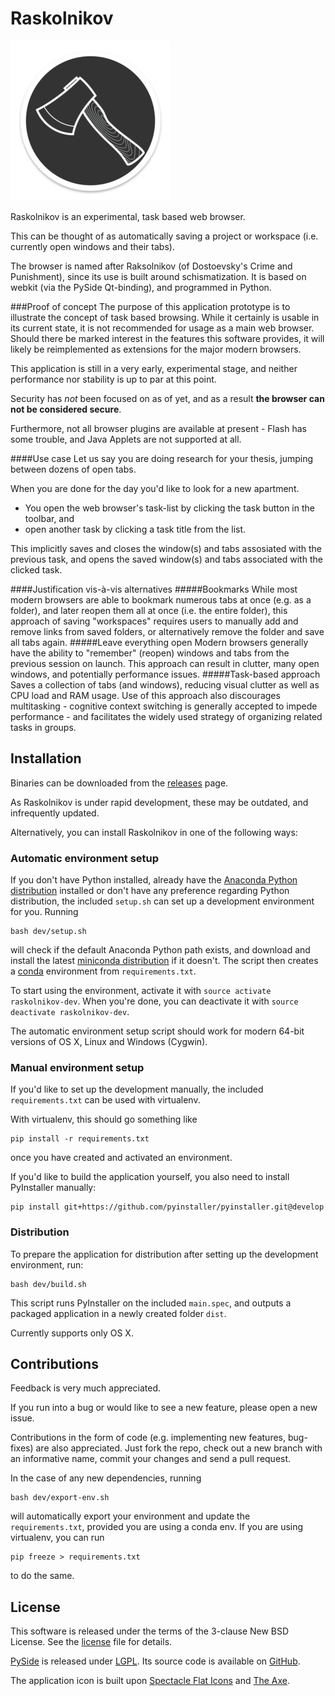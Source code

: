 # Raskolnikov
<!--
Build icons, etc.
For instance:
[![docs][docs-image]][docs-url]
[![travis][travis-image]][travis-url]
[![coveralls][coveralls-image]][coveralls-url]
[![license][license-image]][license-url]
[docs-image]: https://readthedocs.org/projects/raskolnikov/?badge=latest
[docs-url]: http://raskolnikov.readthedocs.org
[travis-image]: https://travis-ci.org/eivind88/raskolnikov.svg?branch=master
[travis-url]: https://travis-ci.org/eivind88/raskolnikov
[coveralls-image]: https://coveralls.io/repos/eivind88/raskolnikov/badge.svg?branch=master&service=github
[coveralls-url]: https://coveralls.io/github/eivind88/raskolnikov
[license-image]: http://img.shields.io/badge/license-BSD3-brightgreen.svg
[license-url]: https://github.com/eivind88/raskolnikov/blob/master/LICENSE.txt
-->

![Screenshot](res/small_icon.png)

Raskolnikov is an experimental, task based web browser.

This can be thought of as automatically saving a project or workspace (i.e. currently open windows and their tabs).

The browser is named after Raksolnikov (of Dostoevsky's Crime and Punishment), since its use is built around schismatization.
It is based on webkit (via the PySide Qt-binding), and programmed in Python.

###Proof of concept
The purpose of this application prototype is to illustrate the concept of task based browsing.
While it certainly is usable in its current state, it is not recommended for usage as a main web browser.
Should there be marked interest in the features this software provides, it will likely be reimplemented as extensions for the major modern browsers.

This application is still in a very early, experimental stage,
and neither performance nor stability is up to par at this point.

Security has _not_ been focused on as of yet, and as a result **the browser can not be considered secure**.

Furthermore, not all browser plugins are available at present - Flash has some trouble, and Java Applets are not supported at all.

####Use case
Let us say you are doing research for your thesis, jumping between dozens of open tabs.

When you are done for the day you'd like to look for a new apartment.

* You open the web browser's task-list by clicking the task button in the toolbar, and
* open another task by clicking a task title from the list.

This implicitly saves and closes the window(s) and tabs assosiated with the previous task, and opens the saved window(s) and tabs associated with the clicked task.

####Justification vis-à-vis alternatives
#####Bookmarks
While most modern browsers are able to bookmark numerous tabs at once (e.g. as a folder), and later reopen them all at once (i.e. the entire folder), this approach of saving "workspaces" requires users to manually add and remove links from saved folders, or alternatively remove the folder and save all tabs again.
#####Leave everything open
Modern browsers generally have the ability to "remember" (reopen) windows and tabs from the previous session on launch.
This approach can result in clutter, many open windows, and potentially performance issues.
#####Task-based approach
Saves a collection of tabs (and windows), reducing visual clutter as well as CPU load and RAM usage. Use of this approach also discourages multitasking - cognitive context switching is generally accepted to impede performance - and facilitates the widely used strategy of organizing related tasks in groups.

## Installation
Binaries can be downloaded from the [releases](https://github.com/eivind88/raskolnikov/releases) page.

As Raskolnikov is under rapid development, these may be outdated, and infrequently updated.

Alternatively, you can install Raskolnikov in one of the following ways:

### Automatic environment setup
If you don't have Python installed, already have the [Anaconda Python distribution](https://store.continuum.io/cshop/anaconda/) installed or don't have any preference regarding Python distribution, the included `setup.sh` can set up a development environment for you.
Running

```shell
bash dev/setup.sh
```

will check if the default Anaconda Python path exists, and download and install the latest [miniconda distribution](http://conda.pydata.org/miniconda.html) if it doesn't.
The script then creates a [conda](http://conda.pydata.org/docs/) environment from `requirements.txt`.

To start using the environment, activate it with `source activate raskolnikov-dev`.
When you're done, you can deactivate it with `source deactivate raskolnikov-dev`.

The automatic environment setup script should work for modern 64-bit versions of OS X, Linux and Windows (Cygwin).

### Manual environment setup
If you'd like to set up the development manually, the included `requirements.txt` can be used with virtualenv.

With virtualenv, this should go something like

```shell
pip install -r requirements.txt
```

once you have created and activated an environment.

If you'd like to build the application yourself, you also need to install PyInstaller manually:

```shell
pip install git+https://github.com/pyinstaller/pyinstaller.git@develop
```

### Distribution
To prepare the application for distribution after setting up the development environment, run:

```shell
bash dev/build.sh
```

This script runs PyInstaller on the included ```main.spec```,
and outputs a packaged application in a newly created folder ```dist```.

Currently supports only OS X.

<!--
UPDATE THIS AFTER NOSETESTS ARE WRITTEN!
### Tests
There are 3 types of tests: `jest`, `jscs` and `jsxhint`.
To run the tests:

```shell
nosetests
```

-->

## Contributions
Feedback is very much appreciated.

If you run into a bug or would like to see a new feature, please open a new issue.

Contributions in the form of code (e.g. implementing new features, bug-fixes) are also appreciated.
Just fork the repo, check out a new branch with an informative name, commit your changes and send a pull request.

In the case of any new dependencies, running

```shell
bash dev/export-env.sh
```

will automatically export your environment and update the ```requirements.txt```, provided you are using a conda env. If you are using virtualenv, you can run

```shell
pip freeze > requirements.txt
```

to do the same.

## License
This software is released under the terms of the 3-clause New BSD License. See the [license](LICENSE.txt) file for details.

[PySide](https://wiki.qt.io/PySide) is released under [LGPL](https://www.gnu.org/copyleft/lesser.html).
Its source code is available on [GitHub](https://github.com/PySide).

The application icon is built upon [Spectacle Flat Icons](https://dribbble.com/shots/2075892-Spectacle-Flat-Icons) and [The Axe](https://dribbble.com/shots/1702501-The-Axe).
